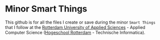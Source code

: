 # Minor Smart Things

This github is for all the files I create or save during the minor `Smart Things` that I
follow at the [Rotterdam University of Applied Sciences](https://rotterdamuas.com/) - Applied Computer Science
([Hogeschool Rotterdam](https://www.hogeschoolrotterdam.nl/) - Technische Informatica).
